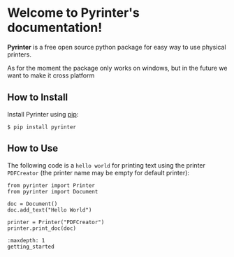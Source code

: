 # Welcome to Pyrinter's documentation! #

**Pyrinter** is a free open source python package for easy way to use physical printers.  

As for the moment the package only works on windows, 
but in the future we want to make it cross platform

## How to Install ##
Install Pyrinter using [pip](https://pip.pypa.io/):
```console
$ pip install pyrinter
```

## How to Use ##
The following code is a `hello world` for printing text using the printer `PDFCreator` 
(the printer name may be empty for default printer):
```python3
from pyrinter import Printer
from pyrinter import Document

doc = Document()
doc.add_text("Hello World")

printer = Printer("PDFCreator")
printer.print_doc(doc)
```

```{toctree}
:maxdepth: 1
getting_started
```